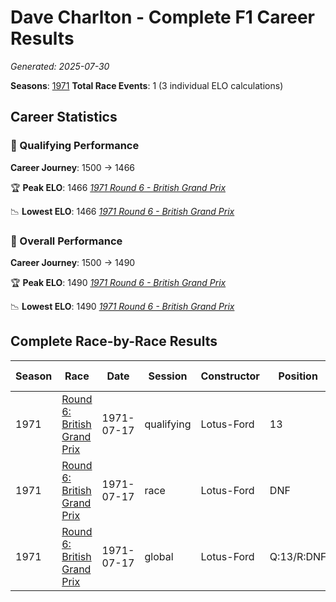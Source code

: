 # Dave Charlton - Complete F1 Career Results

*Generated: 2025-07-30*

**Seasons**: [1971](../seasons/1971-season-report.md)
**Total Race Events**: 1 (3 individual ELO calculations)

## Career Statistics

### 🏁 Qualifying Performance
**Career Journey**: 1500 → 1466

🏆 **Peak ELO**: 1466
   *[1971 Round 6 - British Grand Prix](../seasons/1971-season-report.md#round-6-british-grand-prix)*

📉 **Lowest ELO**: 1466
   *[1971 Round 6 - British Grand Prix](../seasons/1971-season-report.md#round-6-british-grand-prix)*

### 🌟 Overall Performance
**Career Journey**: 1500 → 1490

🏆 **Peak ELO**: 1490
   *[1971 Round 6 - British Grand Prix](../seasons/1971-season-report.md#round-6-british-grand-prix)*

📉 **Lowest ELO**: 1490
   *[1971 Round 6 - British Grand Prix](../seasons/1971-season-report.md#round-6-british-grand-prix)*


## Complete Race-by-Race Results

| Season | Race | Date | Session | Constructor | Position | Starting ELO | ELO Change | Final ELO | Teammate |
|--------|------|------|---------|-------------|----------|--------------|------------|-----------|----------|
| 1971 | [Round 6: British Grand Prix](../seasons/1971-season-report.md#round-6-british-grand-prix) | 1971-07-17 | qualifying | Lotus-Ford | 13 | 1500 | -34 | 1466 | <img src="https://upload.wikimedia.org/wikipedia/commons/0/05/Flag_of_Brazil.svg" alt="Brazil" width="20" height="auto" style="vertical-align: middle; margin-right: 5px;" onerror="this.outerHTML='🇧🇷'; this.style.marginRight='5px';"/> Emerson Fittipaldi |
| 1971 | [Round 6: British Grand Prix](../seasons/1971-season-report.md#round-6-british-grand-prix) | 1971-07-17 | race | Lotus-Ford | DNF | 1500 | N/A | 1500 | <img src="https://upload.wikimedia.org/wikipedia/commons/0/05/Flag_of_Brazil.svg" alt="Brazil" width="20" height="auto" style="vertical-align: middle; margin-right: 5px;" onerror="this.outerHTML='🇧🇷'; this.style.marginRight='5px';"/> Emerson Fittipaldi |
| 1971 | [Round 6: British Grand Prix](../seasons/1971-season-report.md#round-6-british-grand-prix) | 1971-07-17 | global | Lotus-Ford | Q:13/R:DNF | 1500 | -10 | 1490 | <img src="https://upload.wikimedia.org/wikipedia/commons/0/05/Flag_of_Brazil.svg" alt="Brazil" width="20" height="auto" style="vertical-align: middle; margin-right: 5px;" onerror="this.outerHTML='🇧🇷'; this.style.marginRight='5px';"/> Emerson Fittipaldi |
